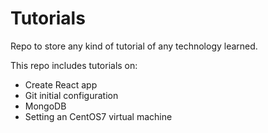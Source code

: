 # Tutorials
Repo to store any kind of tutorial of any technology learned.

This repo includes tutorials on:
 - Create React app
 - Git initial configuration
 - MongoDB
 - Setting an CentOS7 virtual machine
